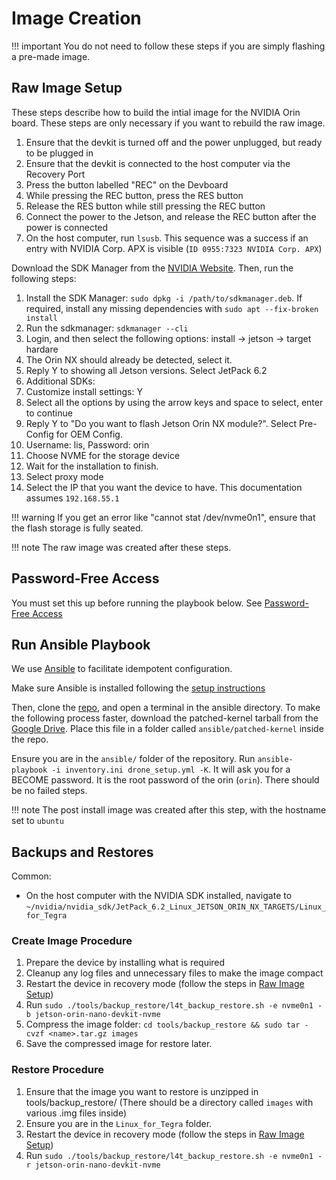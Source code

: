 # Image Creation

!!! important
    You do not need to follow these steps if you are simply flashing a pre-made image. 

## Raw Image Setup 

These steps describe how to build the intial image for the NVIDIA Orin board. These steps are only necessary if you want to rebuild the raw image. 

1. Ensure that the devkit is turned off and the power unplugged, but ready to be plugged in
2. Ensure that the devkit is connected to the host computer via the Recovery Port
3. Press the button labelled "REC" on the Devboard
4. While pressing the REC button, press the RES button
5. Release the RES button while still pressing the REC button
6. Connect the power to the Jetson, and release the REC button after the power is connected
7. On the host computer, run `lsusb`. This sequence was a success if an entry with NVIDIA Corp. APX is visible (`ID 0955:7323 NVIDIA Corp. APX`)


Download the SDK Manager from the [NVIDIA Website](https://developer.nvidia.com/sdk-manager). Then, run the following steps: 

1. Install the SDK Manager: `sudo dpkg -i /path/to/sdkmanager.deb`. If required, install any missing dependencies with `sudo apt --fix-broken install`
2. Run the sdkmanager: `sdkmanager --cli`
3. Login, and then select the following options: install -> jetson -> target hardare
4. The Orin NX should already be detected, select it. 
5. Reply Y to showing all Jetson versions. Select JetPack 6.2
6. Additional SDKs: <!-- TODO: which ones? -->
7. Customize install settings: Y
8. Select all the options by using the arrow keys and space to select, enter to continue
9. Reply Y to "Do you want to flash Jetson Orin NX module?". Select Pre-Config for OEM Config. 
10. Username: lis, Password: orin
11. Choose NVME for the storage device
12. Wait for the installation to finish. 
13. Select proxy mode
14. Select the IP that you want the device to have. This documentation assumes `192.168.55.1`


!!! warning
    If you get an error like "cannot stat /dev/nvme0n1", ensure that the flash storage is fully seated.

!!! note
    The raw image was created after these steps.


## Password-Free Access

You must set this up before running the playbook below. See [Password-Free Access](software-common-tasks.md#password-free-access)

## Run Ansible Playbook

We use [Ansible](https://www.redhat.com/en/ansible-collaborative) to facilitate idempotent configuration. 

Make sure Ansible is installed following the [setup instructions](software-common-tasks.md#ansible-installation)

Then, clone the [repo](https://github.com/lis-epfl/onix-nxt), and open a terminal in the ansible directory. To make the following process faster, download the patched-kernel tarball from the [Google Drive](https://drive.google.com/drive/u/1/folders/1XL-hTVf6IsB96XvfQLSesLO4FHOVjW6y). Place this file in a folder called `ansible/patched-kernel` inside the repo. 

Ensure you are in the `ansible/` folder of the repository. Run `ansible-playbook -i inventory.ini drone_setup.yml -K`. It will ask you for a BECOME password. It is the root password of the orin (`orin`). There should be no failed steps.

!!! note
    The post install image was created after this step, with the hostname set to `ubuntu`


## Backups and Restores

Common: 

-  On the host computer with the NVIDIA SDK installed, navigate to `~/nvidia/nvidia_sdk/JetPack_6.2_Linux_JETSON_ORIN_NX_TARGETS/Linux_for_Tegra`
### Create Image Procedure

1. Prepare the device by installing what is required
2. Cleanup any log files and unnecessary files to make the image compact
3. Restart the device in recovery mode (follow the steps in [Raw Image Setup](#raw-image-setup))
5. Run `sudo ./tools/backup_restore/l4t_backup_restore.sh -e nvme0n1 -b jetson-orin-nano-devkit-nvme`
6. Compress the image folder: `cd tools/backup_restore && sudo tar -cvzf <name>.tar.gz images`
7. Save the compressed image for restore later. 

### Restore Procedure
1. Ensure that the image you want to restore is unzipped in tools/backup_restore/ (There should be a directory called `images` with various .img files inside)
2. Ensure you are in the `Linux_for_Tegra` folder. 
3. Restart the device in recovery mode (follow the steps in [Raw Image Setup](#raw-image-setup))
4. Run `sudo ./tools/backup_restore/l4t_backup_restore.sh -e nvme0n1 -r jetson-orin-nano-devkit-nvme`


